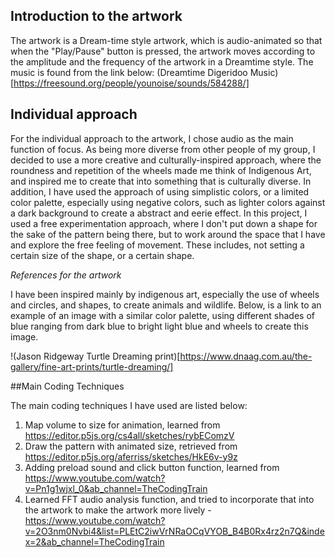## Introduction to the artwork 

The artwork is a Dream-time style artwork, which is audio-animated so that when the "Play/Pause" button is pressed, the artwork moves according to the amplitude and the frequency of the artwork in a Dreamtime style. 
The music is found from the link below: 
(Dreamtime Digeridoo Music) [https://freesound.org/people/younoise/sounds/584288/]

## Individual approach

For the individual approach to the artwork, I chose audio as the main function of focus. 
As being more diverse from other people of my group, I decided to use a more creative and culturally-inspired approach, where the roundness and repetition of the wheels made me think of Indigenous Art, and inspired me to create that into something that is culturally diverse. In addition, I have used the approach of using simplistic colors, or a limited color palette, especially using negative colors, such as lighter colors against a dark background to create a abstract and eerie effect. In this project, I used a free experimentation approach, where I don't put down a shape for the sake of the pattern being there, but to work around the space that I have and explore the free feeling of movement. These includes, not setting a certain size of the shape, or a certain shape. 

*References for the artwork*

I have been inspired mainly by indigenous art, especially the use of wheels and circles, and shapes, to create animals and wildlife. 
Below, is a link to an example of an image with a similar color palette, using different shades of blue ranging from dark blue to bright light blue and wheels to create this image. 

!(Jason Ridgeway Turtle Dreaming print)[https://www.dnaag.com.au/the-gallery/fine-art-prints/turtle-dreaming/]

##Main Coding Techniques

The main coding techniques I have used are listed below: 

1.  Map volume to size for animation, learned from https://editor.p5js.org/cs4all/sketches/rybEComzV
2.  Draw the pattern with animated size, retrieved from https://editor.p5js.org/aferriss/sketches/HkE6v-y9z
3.  Adding preload sound and click button function, learned from https://www.youtube.com/watch?v=Pn1g1wjxl_0&ab_channel=TheCodingTrain
4. Learned FFT audio analysis function, and tried to incorporate that into the artwork to make the artwork more lively - https://www.youtube.com/watch?v=2O3nm0Nvbi4&list=PLEtC2iwVrNRaOCqVYOB_B4B0Rx4rz2n7Q&index=2&ab_channel=TheCodingTrain




